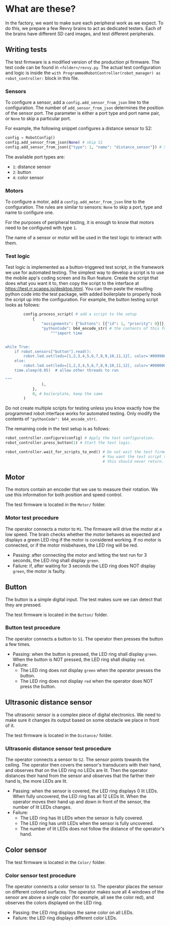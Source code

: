 What are these?
===============

In the factory, we want to make sure each peripheral work as we expect. To do this, we prepare
a few Revvy brains to act as dedicated testers. Each of the brains have different SD card images,
and test different peripherals.

Writing tests
-------------

The test firmware is a modified version of the production pi firmware. The test code can be found
in `<folder>/revvy.py`. The actual test configuration and logic is inside the `with ProgrammedRobotController(robot_manager) as robot_controller:` block in this file.

### Sensors

To configure a sensor, add a `config.add_sensor_from_json` line to the configuration. The number of
`add_sensor_from_json` determines the position of the sensor port. The parameter is either a port
type and port name pair, or `None` to skip a particular port.

For example, the following snippet configures a distance sensor to S2:

```python
config = RobotConfig()
config.add_sensor_from_json(None) # skip S1
config.add_sensor_from_json({"type": 1, "name": "distance_sensor"}) # S2
```

The available port types are:

- `1`: distance sensor
- `2`: button
- `4`: color sensor

### Motors

To configure a motor, add a `config.add_motor_from_json` line to the configuration. The rules are
similar to sensors: `None` to skip a port, type and name to configure one.

For the purposes of peripheral testing, it is enough to know that motors need to be configured with
type `1`.

The name of a sensor or motor will be used in the test logic to interact with them.

### Test logic

Test logic is implemented as a button-triggered test script, in the framework we use for automated testing.
The simplest way to develop a script is to use the mobile app's coding screen and its Run feature.
Create the script that does what you want it to, then copy the script to the interface at https://test.rr.scapps.io/desktop.html.
You can then paste the resulting python code into the test package, with added boilerplate to properly
hook the script up into the configuration.
For example, the button testing script looks as follows:

```python
        config.process_script( # add a script to the setup
            {
                "assignments": {"buttons": [{"id": 1, "priority": 0}]}, # boilerplate, keep the same
                "pythonCode": b64_encode_str( # the contents of this function is the test script
                    """import time


while True:
    if robot.sensors["button"].read():
        robot.led.set(leds=[1,2,3,4,5,6,7,8,9,10,11,12], color='#009900')
    else:
        robot.led.set(leds=[1,2,3,4,5,6,7,8,9,10,11,12], color='#000000')
    time.sleep(0.05)  # allow other threads to run

"""
                ),
            },
            0, # boilerplate, keep the same
        )
```

Do not create multiple scripts for testing unless you know exactly how the programmed robot interface works for automated testing. Only modify the contents of `"pythonCode": b64_encode_str(`.

The remaining code in the test setup is as follows:

```python
robot_controller.configure(config) # Apply the test configuration.
robot_controller.press_button(1) # Start the test logic.

robot_controller.wait_for_scripts_to_end() # Do not exit the test firmware while the test script is running.
                                           # You want the test script to run in an infinite loop, so
                                           # this should never return.
```

Motor
-----

The motors contain an encoder that we use to measure their rotation. We use this information for
both position and speed control.

The test firmware is located in the `Motor/` folder.

### Motor test procedure

The operator connects a motor to `M1`. The firmware will drive the motor at a low speed. The brain
checks whether the motor behaves as expected and displays a green LED ring if the motor is
considered working. If no motor is connected, or if the motor misbehaves, the LED ring will be red.

- Passing: after connecting the motor and letting the test run for 3 seconds, the LED ring
  shall display `green`.
- Failure: if, after waiting for 3 seconds the LED ring does NOT display `green`, the motor is faulty.

Button
------

The button is a simple digital input. The test makes sure we can detect that they are pressed.

The test firmware is located in the `Button/` folder.

### Button test procedure

The operator connects a button to `S1`. The operator then presses the button a few times.

- Passing: when the button is pressed, the LED ring shall display `green`. When the button is NOT
  pressed, the LED ring shall display `red`.
- Failure:
  - The LED ring does not display `green` when the operator presses the button.
  - The LED ring does not display `red` when the operator does NOT press the button.

Ultrasonic distance sensor
--------------------------

The ultrasonic sensor is a complex piece of digital electronics. We need to make sure it changes its
output based on some obstacle we place in front of it.

The test firmware is located in the `Distance/` folder.

### Ultrasonic distance sensor test procedure

The operator connects a sensor to `S2`. The sensor points towards the ceiling.
The operator then covers the sensor's transducers with their hand, and observes that on
the LED ring no LEDs are lit. Then the operator distances their hand from the sensor
and observes that the farther their hand is, the more LEDs are lit.

- Passing: when the sensor is covered, the LED ring displays 0 lit LEDs. When fully uncovered, the
  LED ring has all 12 LEDs lit. When the operator moves their hand up and down in front of the sensor,
  the number of lit LEDs changes.
- Failure:
  - The LED ring has lit LEDs when the sensor is fully covered.
  - The LED ring has unlit LEDs when the sensor is fully uncovered.
  - The number of lit LEDs does not follow the distance of the operator's hand.

Color sensor
------------

The test firmware is located in the `Color/` folder.

### Color sensor test procedure

The operator connects a color sensor to `S3`. The operator places the sensor on different colored
surfaces. The operator makes sure all 4 windows of the sensor are above a single color (for example,
all see the color red), and observes the colors displayed on the LED ring.

- Passing: the LED ring displays the same color on all LEDs.
- Failure: the LED ring displays different color LEDs.

